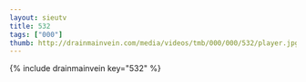 ```yaml
--- 
layout: sieutv
title: 532
tags: ["000"]
thumb: http://drainmainvein.com/media/videos/tmb/000/000/532/player.jpg
---
```

{% include drainmainvein key="532" %} 
